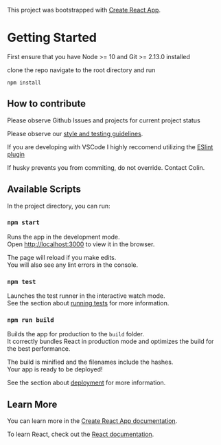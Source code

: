 This project was bootstrapped with [Create React App](https://github.com/facebook/create-react-app).

# Getting Started

First ensure that you have Node >= 10 and Git >= 2.13.0 installed

clone the repo navigate to the root directory and run 

```
npm install
```

## How to contribute 

Please observe Github Issues and projects for current project status 

Please observe our [style and testing guidelines](https://docs.google.com/document/d/1KAeQ8m6EqM413j-7AEQ6LngK9juMbtHC/edit).

If you are developing with VSCode I highly reccomend utilizing the [ESlint plugin](https://marketplace.visualstudio.com/items?itemName=dbaeumer.vscode-eslint)

If husky prevents you from commiting, do not override. Contact Colin. 

## Available Scripts

In the project directory, you can run:

### `npm start`

Runs the app in the development mode.<br />
Open [http://localhost:3000](http://localhost:3000) to view it in the browser.

The page will reload if you make edits.<br />
You will also see any lint errors in the console.

### `npm test`

Launches the test runner in the interactive watch mode.<br />
See the section about [running tests](https://facebook.github.io/create-react-app/docs/running-tests) for more information.

### `npm run build`

Builds the app for production to the `build` folder.<br />
It correctly bundles React in production mode and optimizes the build for the best performance.

The build is minified and the filenames include the hashes.<br />
Your app is ready to be deployed!

See the section about [deployment](https://facebook.github.io/create-react-app/docs/deployment) for more information.

## Learn More

You can learn more in the [Create React App documentation](https://facebook.github.io/create-react-app/docs/getting-started).

To learn React, check out the [React documentation](https://reactjs.org/).
